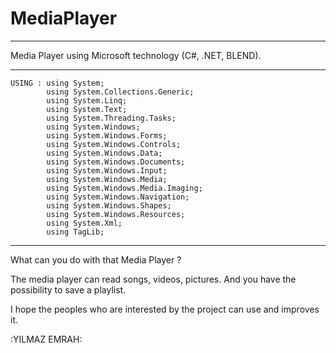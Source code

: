 # MediaPlayer

__________________________________________________________
Media Player using Microsoft technology (C#, .NET, BLEND). 
__________________________________________________________

    USING : using System;
            using System.Collections.Generic;
            using System.Linq;
            using System.Text;
            using System.Threading.Tasks;
            using System.Windows;
            using System.Windows.Forms;
            using System.Windows.Controls;
            using System.Windows.Data;
            using System.Windows.Documents;
            using System.Windows.Input;
            using System.Windows.Media;
            using System.Windows.Media.Imaging;
            using System.Windows.Navigation;
            using System.Windows.Shapes;
            using System.Windows.Resources;
            using System.Xml;
            using TagLib;
            
  --------------------------------------------------------
  
  What can you do with that Media Player ?
  
  The media player can read songs, videos, pictures. And you have the possibility to save a playlist.
  
  I hope the peoples who are interested by the project can use  and improves it. 
  
  
  :YILMAZ EMRAH:
  
  
